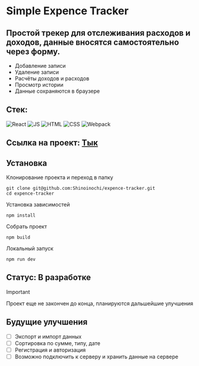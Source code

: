 # Simple Expence Tracker

## Простой трекер для отслеживания расходов и доходов, данные вносятся самостоятельно через форму.
- Добавление записи
- Удаление записи
- Расчёты доходов и расходов
- Просмотр истории
- Данные сохраняются в браузере
## Стек:
![React](https://github.com/Shinoinochi/Shinoinochi/assets/90762444/fca04466-ba77-4117-ac87-d84311450735) 
![JS](https://github.com/Shinoinochi/Shinoinochi/assets/90762444/b944dc7d-72de-48f2-90e3-537eac78bd88) 
![HTML](https://github.com/Shinoinochi/Shinoinochi/assets/90762444/193cc4b0-3d4c-44e8-ad6b-2157e7b61597)
![CSS](https://github.com/Shinoinochi/Shinoinochi/assets/90762444/cce2793e-37ce-4875-93ba-af7e9d13ef9c)
![Webpack](https://github.com/Shinoinochi/expence-tracker/assets/90762444/c7390a7d-9127-40d0-adfc-679459b9ab11)

## Ссылка на проект: [Тык](https://shinoinochi.github.io/expence-tracker/)

## Установка
Клонирование проекта и переход в папку
```
git clone git@github.com:Shinoinochi/expence-tracker.git
cd expence-tracker
```
Установка зависимостей
```
npm install
```
Собрать проект
```
npm build
```
Локальный запуск
```
npm run dev
```


## Статус: В разработке
> [!IMPORTANT]
> Проект еще не закончен до конца, планируются дальшейшие улучшения
## Будущие улучшения
- [ ] Экспорт и импорт данных
- [ ] Сортировка по сумме, типу, дате
- [ ] Регистрация и авторизация
- [ ] Возможно подключить к серверу и хранить данные на сервере
